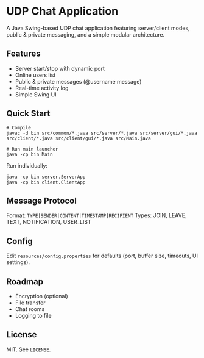 # UDP Chat Application

A Java Swing-based UDP chat application featuring server/client modes, public & private messaging, and a simple modular architecture.

## Features

-   Server start/stop with dynamic port
-   Online users list
-   Public & private messages (@username message)
-   Real-time activity log
-   Simple Swing UI

## Quick Start

```
# Compile
javac -d bin src/common/*.java src/server/*.java src/server/gui/*.java src/client/*.java src/client/gui/*.java src/Main.java

# Run main launcher
java -cp bin Main
```

Run individually:

```
java -cp bin server.ServerApp
java -cp bin client.ClientApp
```

## Message Protocol

Format: `TYPE|SENDER|CONTENT|TIMESTAMP|RECIPIENT`
Types: JOIN, LEAVE, TEXT, NOTIFICATION, USER_LIST

## Config

Edit `resources/config.properties` for defaults (port, buffer size, timeouts, UI settings).

## Roadmap

-   Encryption (optional)
-   File transfer
-   Chat rooms
-   Logging to file

## License

MIT. See `LICENSE`.
